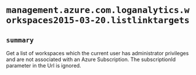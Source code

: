 # `management.azure.com.loganalytics.workspaces2015-03-20.listlinktargets`

## `summary`
Get a list of workspaces which the current user has administrator privileges and are not associated with an Azure Subscription. The subscriptionId parameter in the Url is ignored.


